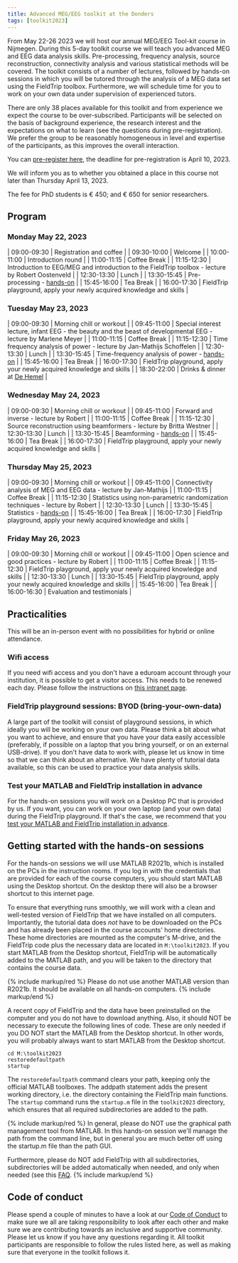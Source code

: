 ```yaml
---
title: Advanced MEG/EEG toolkit at the Donders
tags: [toolkit2023]
---
```


From May 22-26 2023 we will host our annual MEG/EEG Tool-kit course in Nijmegen. During this 5-day toolkit course we will teach you advanced MEG and EEG data analysis skills. Pre-processing, frequency analysis, source reconstruction, connectivity analysis and various statistical methods will be covered. The toolkit consists of a number of lectures, followed by hands-on sessions in which you will be tutored through the analysis of a MEG data set using the FieldTrip toolbox. Furthermore, we will schedule time for you to work on your own data under supervision of experienced tutors.

There are only 38 places available for this toolkit and from experience we expect the course to be over-subscribed. Participants will be selected on the basis of background experience, the research interest and the expectations on what to learn (see the questions during pre-registration). We prefer the group to be reasonably homogeneous in level and expertise of the participants, as this improves the overall interaction.

You can [pre-register here](https://www.ru.nl/donders/agenda/donders-tool-kits/vm-tool-kits/donders-meg-eeg-toolkit/), the deadline for pre-registration is April 10, 2023.

We will inform you as to whether you obtained a place in this course not later than Thursday April 13, 2023.

The fee for PhD students is € 450; and € 650 for senior researchers.

## Program

### Monday May 22, 2023

| 09:00-09:30 | Registration and coffee |
| 09:30-10:00 | Welcome |
| 10:00-11:00 | Introduction round |
| 11:00-11:15 | Coffee Break |
| 11:15-12:30 | Introduction to EEG/MEG and introduction to the FieldTrip toolbox - lecture by Robert Oostenveld |
| 12:30-13:30 | Lunch |
| 13:30-15:45 | Pre-processing - [hands-on](/tutorial/sensor/eventrelatedaveraging) |
| 15:45-16:00 | Tea Break |
| 16:00-17:30 | FieldTrip playground, apply your newly acquired knowledge and skills |

### Tuesday May 23, 2023

| 09:00-09:30 | Morning chill or workout |
| 09:45-11:00 | Special interest lecture, infant EEG - the beauty and the beast of developmental EEG  - lecture by Marlene Meyer |
| 11:00-11:15 | Coffee Break |
| 11:15-12:30 | Time frequency analysis of power - lecture by Jan-Mathijs Schoffelen |
| 12:30-13:30 | Lunch |
| 13:30-15:45 | Time-frequency analysis of power - [hands-on](/tutorial/sensor/timefrequencyanalysis) |
| 15:45-16:00 | Tea Break |
| 16:00-17:30 | FieldTrip playground, apply your newly acquired knowledge and skills |
| 18:30-22:00 | Drinks & dinner at [De Hemel](https://restaurantdehemel.nl/en/) |

### Wednesday May 24, 2023

| 09:00-09:30 | Morning chill or workout |
| 09:45-11:00 | Forward and inverse - lecture by Robert |
| 11:00-11:15 | Coffee Break |
| 11:15-12:30 | Source reconstruction using beamformers - lecture by Britta Westner |
| 12:30-13:30 | Lunch |
| 13:30-15:45 | Beamforming - [hands-on](/tutorial/source/beamformer) |
| 15:45-16:00 | Tea Break |
| 16:00-17:30 | FieldTrip playground, apply your newly acquired knowledge and skills |

### Thursday May 25, 2023

| 09:00-09:30 | Morning chill or workout |
| 09:45-11:00 | Connectivity analysis of MEG and EEG data - lecture by Jan-Mathijs |
| 11:00-11:15 | Coffee Break |
| 11:15-12:30 | Statistics using non-parametric randomization techniques - lecture by Robert |
| 12:30-13:30 | Lunch |
| 13:30-15:45 | Statistics - [hands-on](/tutorial/stats/cluster_permutation_timelock) |
| 15:45-16:00 | Tea Break |
| 16:00-17:30 | FieldTrip playground, apply your newly acquired knowledge and skills |

### Friday May 26, 2023

| 09:00-09:30 | Morning chill or workout |
| 09:45-11:00 | Open science and good practices - lecture by Robert |
| 11:00-11:15 | Coffee Break |
| 11:15-12:30 | FieldTrip playground, apply your newly acquired knowledge and skills |
| 12:30-13:30 | Lunch |
| 13:30-15:45 | FieldTrip playground, apply your newly acquired knowledge and skills |
| 15:45-16:00 | Tea Break |
| 16:00-16:30 | Evaluation and testimonials |

## Practicalities

This will be an in-person event with no possibilities for hybrid or online attendance.

### Wifi access

If you need wifi access and you don't have a eduroam account through your institution, it is possible to get a visitor access. This needs to be renewed each day. Please follow the instructions on [this intranet page](https://intranet.donders.ru.nl/index.php?id=eva).

### FieldTrip playground sessions: BYOD (bring-your-own-data)

A large part of the toolkit will consist of playground sessions, in which ideally you will be working on your own data. Please think a bit about what you want to achieve, and ensure that you have your data easily accessible (preferably, if possible on a laptop that you bring yourself, or on an external USB-drive). If you don't have data to work with, please let us know in time so that we can think about an alternative. We have plenty of tutorial data available, so this can be used to practice your data analysis skills.

### Test your MATLAB and FieldTrip installation in advance

For the hands-on sessions you will work on a Desktop PC that is provided by us. If you want, you can work on your own laptop (and your own data) during the FieldTrip playground. If that's the case, we recommend that you [test your MATLAB and FieldTrip installation in advance](/workshop/toolkit2023/test_installation).

## Getting started with the hands-on sessions

For the hands-on sessions we will use MATLAB R2021b, which is installed on the PCs in the instruction rooms. If you log in with the credentials that are provided for each of the course computers, you should start MATLAB using the Desktop shortcut. On the desktop there will also be a browser shortcut to this internet page.

To ensure that everything runs smoothly, we will work with a clean and well-tested version of FieldTrip that we have installed on all computers. Importantly, the tutorial data does _not_ have to be downloaded on the PCs and has already been placed in the course accounts' home directories. These home directories are mounted as the computer's M-drive, and the FieldTrip code plus the necessary data are located in `M:\toolkit2023`. If you start MATLAB from the Desktop shortcut, FieldTrip will be automatically added to the MATLAB path, and you will be taken to the directory that contains the course data.

{% include markup/red %}
Please do not use another MATLAB version than R2021b. It should be available on all hands-on computers.
{% include markup/end %}

A recent copy of FieldTrip and the data have been preinstalled on the computer and you do not have to download anything. Also, it should NOT be necessary to execute the following lines of code. These are only needed if you DO NOT start the MATLAB from the Desktop shortcut. In other words, you will probably always want to start MATLAB from the Desktop shortcut.

    cd M:\toolkit2023
    restoredefaultpath
    startup

The `restoredefaultpath` command clears your path, keeping only the official MATLAB toolboxes. The addpath statement adds the present working directory, i.e. the directory containing the FieldTrip main functions. The `startup` command runs the `startup.m` file in the `toolkit2023` directory, which ensures that all required subdirectories are added to the path.

{% include markup/red %}
In general, please do NOT use the graphical path management tool from MATLAB. In this hands-on session we'll manage the path from the command line, but in general you are much better off using the startup.m file than the path GUI.

Furthermore, please do NOT add FieldTrip with all subdirectories, subdirectories will be added automatically when needed, and only when needed (see this [FAQ](/faq/matlab/installation).
{% include markup/end %}

## Code of conduct

Please spend a couple of minutes to have a look at our [Code of Conduct](/workshop/toolkit2023/code_of_conduct) to make sure we all are taking responsibility to look after each other and make sure we are contributing towards an inclusive and supportive community. Please let us know if you have any questions regarding it. All toolkit participants are responsible to follow the rules listed here, as well as making sure that everyone in the toolkit follows it.
